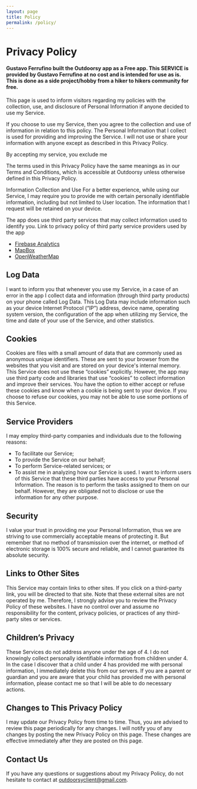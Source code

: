 ```yaml
---
layout: page
title: Policy
permalink: /policy/
---
```


# Privacy Policy
#### Gustavo Ferrufino built the Outdoorsy app as a Free app. This SERVICE is provided by Gustavo Ferrufino at no cost and is intended for use as is. This is done as a side project/hobby from a hiker to hikers community for free.

This page is used to inform visitors regarding my policies with the collection, use, and disclosure of Personal Information if anyone decided to use my Service.      

If you choose to use my Service, then you agree to the collection and use of information in relation to this policy. The Personal Information that I collect is used for providing and improving the Service. I will not use or share your information with anyone except as described in this Privacy Policy. 

By accepting my service, you exclude me

The terms used in this Privacy Policy have the same meanings as in our Terms and Conditions, which is accessible at Outdoorsy unless otherwise defined in this Privacy Policy.                   

Information Collection and Use For a better experience, while using our Service, I may require you to  provide me with certain personally identifiable information, including but not limited to User location. The information that I request will be retained on your device. 

The app does use third party services that may collect information used to identify you.
Link to privacy policy of third party service providers used by the app
* [Firebase Analytics](https://firebase.google.com/policies/analytics)
* [MapBox](https://www.mapbox.com/privacy/)
* [OpenWeatherMap](https://openweathermap.org/privacy-policy)
## Log Data
I want to inform you that whenever you use my Service, in a case of  an error in the app I collect data and information (through third party products) on your phone  called Log Data. This Log Data may include information such as your device Internet Protocol (“IP”) address,                     device name, operating system version, the configuration of the app when utilizing my Service,                     the time and date of your use of the Service, and other statistics.                   
## Cookies
Cookies are files with a small amount of data that are commonly used as anonymous unique identifiers. These are sent to your browser from the websites that you visit and are stored on your device's internal memory.                   
This Service does not use these “cookies” explicitly. However, the app may use third party code and libraries that use “cookies” to collect information and improve their services. You have the option to either accept or refuse these cookies and know when a cookie is being sent to your device. If you choose to refuse our cookies, you may not be able to use some portions of this Service.                   
## Service Providers
 I may employ third-party companies and individuals due to the following reasons:
* To facilitate our Service;
* To provide the Service on our behalf;
* To perform Service-related services; or
* To assist me in analyzing how our Service is used.
 I want to inform users of this Service that these third parties have access to your Personal Information. The reason is to perform the tasks assigned to them on our behalf. However,                     they are obligated not to disclose or use the information for any other purpose.  

## Security
 I value your trust in providing me your Personal Information, thus we are striving to use commercially acceptable means of protecting it. But remember that no method of transmission over the internet, or method of electronic storage is 100% secure and reliable, and I cannot guarantee its absolute security.  

## Links to Other Sites
This Service may contain links to other sites. If you click on a third-party link, you will be directed to that site. Note that these external sites are not operated by me. Therefore, I strongly advise you to review the Privacy Policy of these websites. I have no control over and assume no responsibility for the content, privacy policies, or practices of any third-party sites or services.        

## Children’s Privacy
These Services do not address anyone under the age of 4. I do not knowingly collect personally identifiable information from children under 4. In the case I discover that a child under 4 has provided me with personal information, I immediately delete this from       our servers. If you are a parent or guardian and you are aware that your child has provided me with personal information, please contact me so that I will be able to do necessary actions.   

## Changes to This Privacy Policy
 I may update our Privacy Policy from time to time. Thus, you are advised to review this page periodically for any changes. I will notify you of any changes by posting the new Privacy Policy on this page. These changes are effective immediately after they are posted on this page.                   
## Contact Us
If you have any questions or suggestions about my Privacy Policy, do not hesitate to contact at outdoorsyclient@gmail.com.            
